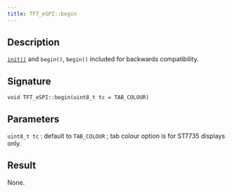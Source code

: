 ```yaml
---
title: TFT_eSPI::begin
---
```


## Description

[`init()`](init.md) and `begin()`, `begin()` included for backwards compatibility.

## Signature

`void TFT_eSPI::begin(uint8_t tc = TAB_COLOUR)`

## Parameters

`uint8_t tc` : default to `TAB_COLOUR` ; tab colour option is for ST7735 displays only.

## Result

None.
